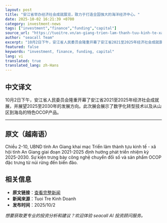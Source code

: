 ```yaml
---
layout: post
title: "安江省举办经济社会成就展览，致力于打造全国强大的海洋经济中心。"
date: 2025-10-02 16:21:39 +0700
category: investment-news
tags: ["investment","finance","funding","capital"]
source_url: "https://tuoitre.vn/an-giang-trien-lam-thanh-tuu-kinh-te-xa-hoi-huong-toi-la-trung-tam-kinh-te-bien-manh-ca-nuoc-20251002144611939.htm"
author: "seacall Team"
excerpt: "10月2日下午，安江省人民委员会隆重开幕了安江省2021至2025年经济社会成就展，并展望2025至2030年的发展方向。此次展会展示了数字化转型技术以及从山区到海岛的特色OCOP产品。..."
featured: false
keywords: "investment, finance, funding, capital"
lang: vi
translated: true
translated_lang: zh-Hans
---
```


## 中文译文

10月2日下午，安江省人民委员会隆重开幕了安江省2021至2025年经济社会成就展，并展望2025至2030年的发展方向。此次展会展示了数字化转型技术以及从山区到海岛的特色OCOP产品。

---

## 原文（越南语）

Chiều 2-10, UBND tỉnh An Giang khai mạc Triển lãm thành tựu kinh tế - xã hội tỉnh An Giang giai đoạn 2021-2025 định hướng phát triển nhiệm kỳ 2025-2030. Sự kiện trưng bày công nghệ chuyển đổi số và sản phẩm OCOP đặc trưng từ núi rừng đến biển đảo.

## 相关信息

- **原文链接**：[查看完整新闻](https://tuoitre.vn/an-giang-trien-lam-thanh-tuu-kinh-te-xa-hoi-huong-toi-la-trung-tam-kinh-te-bien-manh-ca-nuoc-20251002144611939.htm)
- **新闻来源**：Tuoi Tre Kinh Doanh
- **发布时间**：2025/10/2

*想要获取更专业的投资分析和建议？欢迎体验 seacall AI 投资顾问服务。*